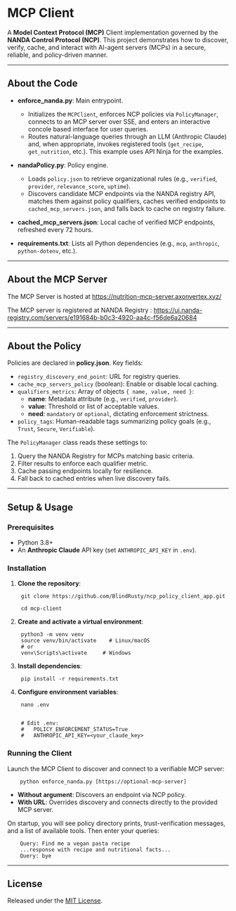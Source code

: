 # MCP Client

A **Model Context Protocol (MCP)** Client implementation governed by the **NANDA Control Protocol (NCP)**. This project demonstrates how to discover, verify, cache, and interact with AI-agent servers (MCPs) in a secure, reliable, and policy-driven manner.

---

## About the Code

- **enforce_nanda.py**: Main entrypoint.  
  - Initializes the `MCPClient`, enforces NCP policies via `PolicyManager`, connects to an MCP server over SSE, and enters an interactive concole based interface for user queries.  
  - Routes natural-language queries through an LLM (Anthropic Claude) and, when appropriate, invokes registered tools (`get_recipe`, `get_nutrition`, etc.). This example uses API Ninja for the examples.
  
- **nandaPolicy.py**: Policy engine.  
  - Loads `policy.json` to retrieve organizational rules (e.g., `verified`, `provider`, `relevance_score`, `uptime`).  
  - Discovers candidate MCP endpoints via the NANDA registry API, matches them against policy qualifiers, caches verified endpoints to `cached_mcp_servers.json`, and falls back to cache on registry failure.  

- **cached_mcp_servers.json**: Local cache of verified MCP endpoints, refreshed every 72 hours.

- **requirements.txt**: Lists all Python dependencies (e.g., `mcp`, `anthropic`, `python-dotenv`, etc.).

---

## About the MCP Server

The MCP Server is hosted at https://nutrition-mcp-server.axonvertex.xyz/

The MCP server is registered at NANDA Registry : https://ui.nanda-registry.com/servers/e191684b-b0c3-4920-aa4c-f56de6a20684


---

## About the Policy

Policies are declared in **policy.json**. Key fields:

- `registry_discovery_end_point`: URL for registry queries.  
- `cache_mcp_servers_policy` (boolean): Enable or disable local caching.  
- `qualifiers_metrics`: Array of objects `{ name, value, need }`:  
  - **name**: Metadata attribute (e.g., `verified`, `provider`).  
  - **value**: Threshold or list of acceptable values.  
  - **need**: `mandatory` or `optional`, dictating enforcement strictness.  
- `policy_tags`: Human-readable tags summarizing policy goals (e.g., `Trust`, `Secure`, `Verifiable`).  

The `PolicyManager` class reads these settings to:
1. Query the NANDA Registry for MCPs matching basic criteria.  
2. Filter results to enforce each qualifier metric.  
3. Cache passing endpoints locally for resilience.  
4. Fall back to cached entries when live discovery fails.  

---

## Setup & Usage

### Prerequisites

- Python 3.8+  
- An **Anthropic Claude** API key (set `ANTHROPIC_API_KEY` in `.env`).

### Installation

1. **Clone the repository**:

        git clone https://github.com/BlindRusty/ncp_policy_client_app.git
        
        cd mcp-client

2. **Create and activate a virtual environment**:
   
        python3 -m venv venv
        source venv/bin/activate    # Linux/macOS
        # or
        venv\Scripts\activate     # Windows


3. **Install dependencies**:
   
        pip install -r requirements.txt  


4. **Configure environment variables**:
   
        nano .env

    
        # Edit .env:
        #   POLICY_ENFORCEMENT_STATUS=True
        #   ANTHROPIC_API_KEY=<your_claude_key>


### Running the Client

Launch the MCP Client to discover and connect to a verifiable MCP server:


        python enforce_nanda.py [https://optional-mcp-server]


- **Without argument**: Discovers an endpoint via NCP policy.  
- **With URL**: Overrides discovery and connects directly to the provided MCP server.

On startup, you will see policy directory prints, trust-verification messages, and a list of available tools. Then enter your queries:


        Query: Find me a vegan pasta recipe
        ...response with recipe and nutritional facts...
        Query: bye


---

## License

Released under the [MIT License](LICENSE).
